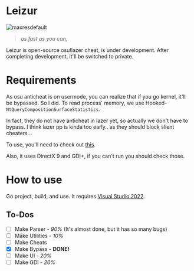 # Leizur

![maxresdefault](https://github.com/NeoMaster831/Leizur/assets/72684393/62c731ff-d7f6-4409-9a1a-28d53ac625cd)

> *as fast as you can,*

Leizur is open-source osu!lazer cheat, is under development. After completing development, it'll be switched to private.

# Requirements

As osu anticheat is on usermode, you can realize that if you go kernel, it'll be bypassed.
So I did. To read process' memory, we use Hooked-`NtQueryCompositionSurfaceStatistics`.

In fact, they do not have anticheat in lazer yet, so actually we don't have to bypass.
I think lazer pp is kinda too early.. as they should block slient cheaters...

To use, you'll need to check out [this](https://github.com/NeoMaster831/rwDriver).

Also, it uses DirectX 9 and GDI+, if you can't run you should check those.

# How to use

Go project, build, and use. It requires [Visual Studio 2022](https://visualstudio.microsoft.com/ko/vs/).

## To-Dos
- [ ] Make Parser - *90%* (It's almost done, but it has so many bugs)
- [ ] Make Utilities - *10%*
- [ ] Make Cheats
- [x] Make Bypass - **DONE!**
- [ ] Make UI - *20%*
- [ ] Make GDI - *20%*
